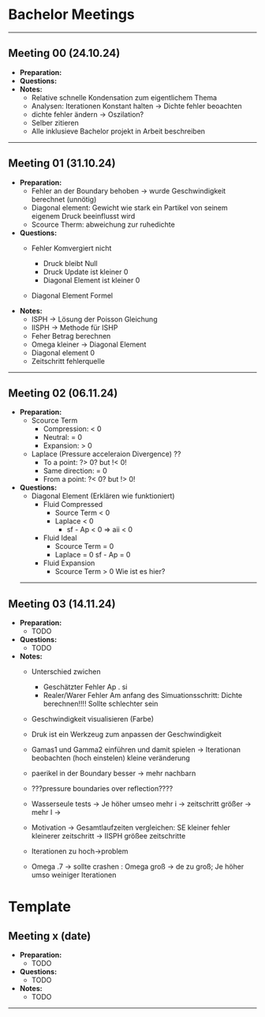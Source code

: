 # Bachelor Meetings
---
## Meeting 00 (24.10.24)
- **Preparation:**
- **Questions:**
- **Notes:**
    - Relative schnelle Kondensation zum eigentlichem Thema
    - Analysen: Iterationen Konstant halten -> Dichte fehler beoachten
    - dichte fehler ändern -> Oszilation?
    - Selber zitieren
    - Alle inklusieve Bachelor projekt in Arbeit beschreiben
---
## Meeting 01 (31.10.24)
- **Preparation:**
  - Fehler an der Boundary behoben -> wurde Geschwindigkeit berechnet (unnötig)
  - Diagonal element: Gewicht wie stark ein Partikel von seinem eigenem Druck beeinflusst wird
  - Scource Therm: abweichung zur ruhedichte
- **Questions:**
  - Fehler Komvergiert nicht 
    -  Druck bleibt Null 
    - Druck Update ist kleiner 0
    - Diagonal Element ist kleiner 0

  - Diagonal Element Formel 
- **Notes:**
    - ISPH -> Lösung der Poisson Gleichung
    - IISPH -> Methode für ISHP
    - Feher Betrag berechnen
    - Omega kleiner -> Diagonal Element
    - Diagonal element 0
    - Zeitschritt fehlerquelle
---
## Meeting 02 (06.11.24)
- **Preparation:**
    - Scource Term 
        - Compression: < 0
        - Neutral: = 0
        - Expansion: > 0
    - Laplace (Pressure acceleraion Divergence) ?? 
        - To a point: ?> 0? but !< 0!
        - Same direction: = 0
        - From a point: ?< 0? but !> 0! 
- **Questions:**
    - Diagonal Element (Erklären wie funktioniert)
        - Fluid Compressed
            - Source Term < 0
            - Laplace < 0
                - sf - Ap < 0 => aii < 0
        - Fluid Ideal
            - Scource Term = 0
            - Laplace = 0
                sf - Ap = 0
        - Fluid Expansion
            - Scource Term > 0
            Wie ist es hier? 
  ---
## Meeting 03 (14.11.24)
- **Preparation:**
    - TODO
- **Questions:**
    - TODO
- **Notes:**
    - Unterschied zwichen 
      - Geschätzter Fehler Ap . si
      - Realer/Warer Fehler Am anfang des Simuationsschritt: Dichte berechnen!!!! Sollte schlechter sein
    - Geschwindigkeit visualisieren (Farbe)
    - Druk ist ein Werkzeug zum anpassen der Geschwindigkeit

    - Gamas1 und Gamma2 einführen und damit spielen -> Iterationan beobachten (hoch einstelen) kleine veränderung
    - paerikel in der Boundary besser -> mehr nachbarn
    - ???pressure boundaries over reflection????
    - Wasserseule tests -> Je höher umseo mehr i -> zeitschritt größer -> mehr I -> 
    - Motivation -> Gesamtlaufzeiten vergleichen: SE kleiner fehler kleinerer zeitschritt -> IISPH größee zeitschritte
    - Iterationen zu hoch->problem
    - Omega .7 -> sollte crashen : Omega groß -> de zu groß; Je höher umso weiniger Iterationen
# Template
## Meeting x (date)
- **Preparation:**
    - TODO
- **Questions:**
    - TODO
- **Notes:**
    - TODO
---